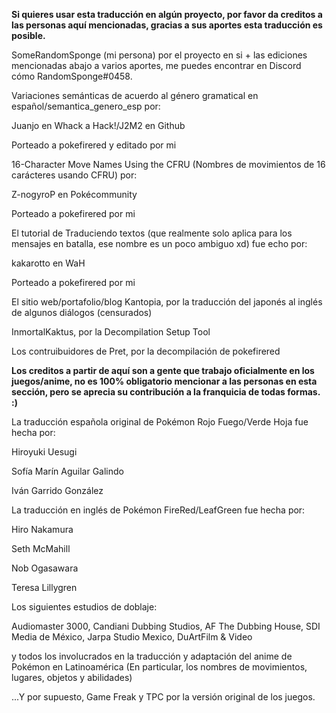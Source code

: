 **Si quieres usar esta traducción en algún proyecto, por favor da creditos a las personas aquí mencionadas, gracias a sus aportes esta traducción es posible.**


SomeRandomSponge (mi persona) por el proyecto en si + las ediciones mencionadas abajo a varios aportes, me puedes encontrar en Discord cómo RandomSponge#0458.

Variaciones semánticas de acuerdo al género gramatical en español/semantica_genero_esp por:

Juanjo en Whack a Hack!/J2M2 en Github

Porteado a pokefirered y editado por mi


16-Character Move Names Using the CFRU (Nombres de movimientos de 16 carácteres usando CFRU) por:

Z-nogyroP en Pokécommunity

Porteado a pokefirered por mi


El tutorial de Traduciendo textos (que realmente solo aplica para los mensajes en batalla, 
ese nombre es un poco ambiguo xd) fue echo por:

kakarotto en WaH

Porteado a pokefirered por mi


El sitio web/portafolio/blog Kantopia, por la traducción del japonés al inglés de algunos diálogos (censurados)


InmortalKaktus, por la Decompilation Setup Tool


Los contruibuidores de Pret, por la decompilación de pokefirered


**Los creditos a partir de aquí son a gente que trabajo oficialmente en los juegos/anime, no es 100% obligatorio mencionar a las personas en esta sección, pero se aprecia su contribución a la franquicia de todas formas. :)**

La traducción española original de Pokémon Rojo Fuego/Verde Hoja fue hecha por:

Hiroyuki Uesugi

Sofía Marín Aguilar Galindo

Iván Garrido González


La traducción en inglés de Pokémon FireRed/LeafGreen fue hecha por:

Hiro Nakamura

Seth McMahill

Nob Ogasawara

Teresa Lillygren


Los siguientes estudios de doblaje: 

Audiomaster 3000, Candiani Dubbing Studios, AF The Dubbing House,
SDI Media de México, Jarpa Studio Mexico, DuArtFilm & Video 

y todos los involucrados en la traducción y adaptación
del anime de Pokémon en Latinoamérica
(En particular, los nombres de movimientos, lugares, objetos y abilidades)


...Y por supuesto, Game Freak y TPC por la versión original de los juegos.
